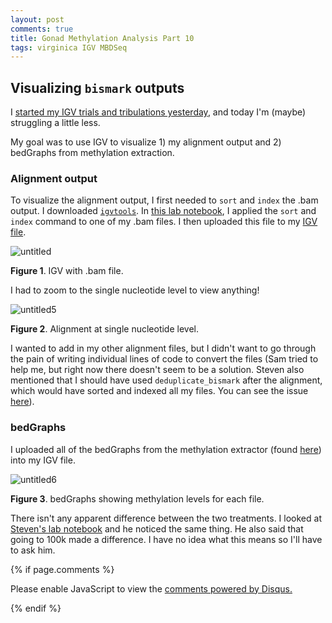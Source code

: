 ```yaml
---
layout: post
comments: true
title: Gonad Methylation Analysis Part 10
tags: virginica IGV MBDSeq
---
```


## Visualizing `bismark` outputs

I [started my IGV trials and tribulations yesterday](https://yaaminiv.github.io/Gonad-Methylation-Analysis-Part8/), and today I'm (maybe) struggling a little less.

My goal was to use IGV to visualize 1) my alignment output and 2) bedGraphs from methylation extraction.

### Alignment output

To visualize the alignment output, I first needed to `sort` and `index` the .bam output. I downloaded [`igvtools`](https://software.broadinstitute.org/software/igv/igvtools). In [this lab notebook](https://github.com/RobertsLab/project-virginica-oa/blob/master/notebooks/2018-04-27-Gonad-Methylation-Bismark.ipynb), I applied the `sort` and `index` command to one of my .bam files. I then uploaded this file to my [IGV file](https://github.com/RobertsLab/project-virginica-oa/blob/master/analyses/2018-04-27-Bismark/2018-05-07-Subset-Alignment.xml).

![untitled](https://user-images.githubusercontent.com/22335838/39776105-bf7f3266-52b4-11e8-8bbb-09a412330878.png)

**Figure 1**. IGV with .bam file.

I had to zoom to the single nucleotide level to view anything!

![untitled5](https://user-images.githubusercontent.com/22335838/39776108-bfac9774-52b4-11e8-85f6-dbaf4f96cebe.png)

**Figure 2**. Alignment at single nucleotide level.

I wanted to add in my other alignment files, but I didn't want to go through the pain of writing individual lines of code to convert the files (Sam tried to help me, but right now there doesn't seem to be a solution. Steven also mentioned that I should have used `deduplicate_bismark` after the alignment, which would have sorted and indexed all my files. You can see the issue [here](https://github.com/RobertsLab/resources/issues/248)).

### bedGraphs

I uploaded all of the bedGraphs from the methylation extractor (found [here]()) into my IGV file. 

![untitled6](https://user-images.githubusercontent.com/22335838/39776109-bfd4e800-52b4-11e8-9df4-615acba0ed1f.png)

**Figure 3**. bedGraphs showing methylation levels for each file.

There isn't any apparent difference between the two treatments. I looked at [Steven's lab notebook](https://sr320.github.io/The-Bismark-boat/) and he noticed the same thing. He also said that going to 100k made a difference. I have no idea what this means so I'll have to ask him.

{% if page.comments %}

<div id="disqus_thread"></div>
<script>

/**
*  RECOMMENDED CONFIGURATION VARIABLES: EDIT AND UNCOMMENT THE SECTION BELOW TO INSERT DYNAMIC VALUES FROM YOUR PLATFORM OR CMS.
*  LEARN WHY DEFINING THESE VARIABLES IS IMPORTANT: https://disqus.com/admin/universalcode/#configuration-variables*/
/*
var disqus_config = function () {
this.page.url = PAGE_URL;  // Replace PAGE_URL with your page's canonical URL variable
this.page.identifier = PAGE_IDENTIFIER; // Replace PAGE_IDENTIFIER with your page's unique identifier variable
};
*/
(function() { // DON'T EDIT BELOW THIS LINE
var d = document, s = d.createElement('script');
s.src = 'https://the-responsible-grad-student.disqus.com/embed.js';
s.setAttribute('data-timestamp', +new Date());
(d.head || d.body).appendChild(s);
})();
</script>
<noscript>Please enable JavaScript to view the <a href="https://disqus.com/?ref_noscript">comments powered by Disqus.</a></noscript>

{% endif %}

<script id="dsq-count-scr" src="//the-responsible-grad-student.disqus.com/count.js" async></script>
